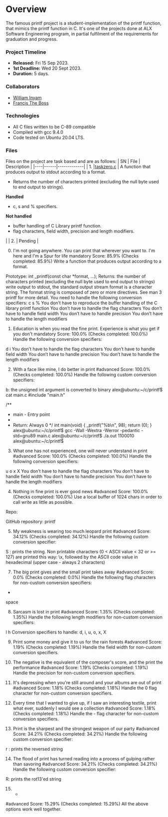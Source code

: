 # Overview #

The famous printf project is a student-implementation of the printf function, that mimics the printf function in C. It's one of the projects done at ALX Software Engineering program, in partial fulfilment of the requirements for graduation and progress.

### Project Timeline ###
- **Released:** Fri 15 Sep 2023.
- **1st Deadline:** Wed 20 Sept 2023.
- **Duration:** 5 days.

### Collaborators ###
- [William Inyam](https://github.com/thecypherzen/)
- [Francis The Boss](https//github.com/theboss/)

### Technologies ##
- All C files written to be C-89 compatible
- Compiled with gcc 9.4.0
- Code tested on Ubuntu 20.04 LTS.

### Files ###
Files on the project are task based and are as follows:
| SN | File | Description |
|----|------|-------------|
| 1. |[taskzero.c](https://github.com/) | A function that produces output to stdout according to a format.</br><ul><li>Returns the number of characters printed (excluding the null byte used to end output to strings).</li></ul>**Handled**</br><ul><li>c, s and % specifiers.</li></ul>**Not handled**</br><ul><li>buffer handling of C Library printf function.</li><li>flag characters, field width, precision and length modifiers.</li></ul>|
| 2. | Pending |

0. I'm not going anywhere. You can print that wherever you want to. I'm here and I'm a Spur for life
mandatory
Score: 85.9% (Checks completed: 85.9%)
Write a function that produces output according to a format.

Prototype: int _printf(const char *format, ...);
Returns: the number of characters printed (excluding the null byte used to end output to strings)
write output to stdout, the standard output stream
format is a character string. The format string is composed of zero or more directives. See man 3 printf for more detail. You need to handle the following conversion specifiers:
c
s
%
You don’t have to reproduce the buffer handling of the C library printf function
You don’t have to handle the flag characters
You don’t have to handle field width
You don’t have to handle precision
You don’t have to handle the length modifiers

1. Education is when you read the fine print. Experience is what you get if you don't
mandatory
Score: 100.0% (Checks completed: 100.0%)
Handle the following conversion specifiers:

d
i
You don’t have to handle the flag characters
You don’t have to handle field width
You don’t have to handle precision
You don’t have to handle the length modifiers

2. With a face like mine, I do better in print
#advanced
Score: 100.0% (Checks completed: 100.0%)
Handle the following custom conversion specifiers:

b: the unsigned int argument is converted to binary
alex@ubuntu:~/c/printf$ cat main.c
#include "main.h"

/**
 * main - Entry point
 *
 * Return: Always 0
 */
int main(void)
{
    _printf("%b\n", 98);
    return (0);
}
alex@ubuntu:~/c/printf$ gcc -Wall -Wextra -Werror -pedantic -std=gnu89 main.c
alex@ubuntu:~/c/printf$ ./a.out
1100010
alex@ubuntu:~/c/printf$


3. What one has not experienced, one will never understand in print
#advanced
Score: 100.0% (Checks completed: 100.0%)
Handle the following conversion specifiers:

u
o
x
X
You don’t have to handle the flag characters
You don’t have to handle field width
You don’t have to handle precision
You don’t have to handle the length modifiers

4. Nothing in fine print is ever good news
#advanced
Score: 100.0% (Checks completed: 100.0%)
Use a local buffer of 1024 chars in order to call write as little as possible.

Repo:

GitHub repository: printf

5. My weakness is wearing too much leopard print
#advanced
Score: 34.12% (Checks completed: 34.12%)
Handle the following custom conversion specifier:

S : prints the string.
Non printable characters (0 < ASCII value < 32 or >= 127) are printed this way: \x, followed by the ASCII code value in hexadecimal (upper case - always 2 characters)


7. The big print gives and the small print takes away
#advanced
Score: 0.0% (Checks completed: 0.0%)
Handle the following flag characters for non-custom conversion specifiers:

+
space

8. Sarcasm is lost in print
#advanced
Score: 1.35% (Checks completed: 1.35%)
Handle the following length modifiers for non-custom conversion specifiers:

l
h
Conversion specifiers to handle: d, i, u, o, x, X


9. Print some money and give it to us for the rain forests
#advanced
Score: 1.19% (Checks completed: 1.19%)
Handle the field width for non-custom conversion specifiers.

10. The negative is the equivalent of the composer's score, and the print the performance
#advanced
Score: 1.19% (Checks completed: 1.19%)
Handle the precision for non-custom conversion specifiers.

11. It's depressing when you're still around and your albums are out of print
#advanced
Score: 1.18% (Checks completed: 1.18%)
Handle the 0 flag character for non-custom conversion specifiers.

12. Every time that I wanted to give up, if I saw an interesting textile, print what ever, suddenly I would see a collection
#advanced
Score: 1.18% (Checks completed: 1.18%)
Handle the - flag character for non-custom conversion specifiers.

13. Print is the sharpest and the strongest weapon of our party
#advanced
Score: 34.21% (Checks completed: 34.21%)
Handle the following custom conversion specifier:

r : prints the reversed string

14. The flood of print has turned reading into a process of gulping rather than savoring
#advanced
Score: 34.21% (Checks completed: 34.21%)
Handle the following custom conversion specifier:

R: prints the rot13'ed string

15. *
#advanced
Score: 15.29% (Checks completed: 15.29%)
All the above options work well together.
